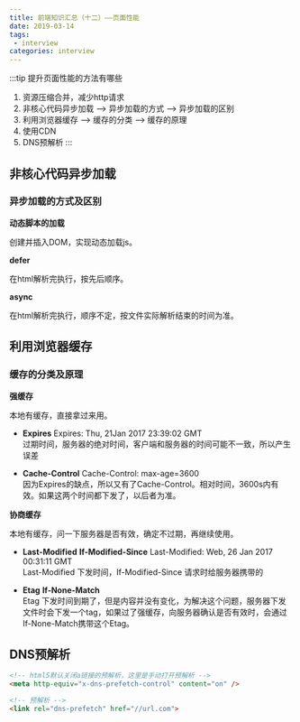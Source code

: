 ```yaml
---
title: 前端知识汇总（十二）——页面性能
date: 2019-03-14
tags:
 - interview        
categories: interview
---
```


:::tip 提升页面性能的方法有哪些
1. 资源压缩合并，减少http请求
2. 非核心代码异步加载 --> 异步加载的方式  --> 异步加载的区别
3. 利用浏览器缓存 --> 缓存的分类 --> 缓存的原理
4. 使用CDN
5. DNS预解析
:::

## 非核心代码异步加载

### 异步加载的方式及区别

**动态脚本的加载**

创建并插入DOM，实现动态加载js。

**defer**

在html解析完执行，按先后顺序。

**async** 

在html解析完执行，顺序不定，按文件实际解析结束的时间为准。

## 利用浏览器缓存

### 缓存的分类及原理

**强缓存**

本地有缓存，直接拿过来用。

- **Expires**  Expires: Thu, 21Jan 2017 23:39:02 GMT  
过期时间，服务器的绝对时间，客户端和服务器的时间可能不一致，所以产生误差

- **Cache-Control**  Cache-Control: max-age=3600  
因为Expires的缺点，所以又有了Cache-Control。相对时间，3600s内有效。如果这两个时间都下发了，以后者为准。

**协商缓存**

本地有缓存，问一下服务器是否有效，确定不过期，再继续使用。

- **Last-Modified** **If-Modified-Since** Last-Modified: Web, 26 Jan 2017 00:31:11 GMT  
Last-Modified 下发时间，If-Modified-Since 请求时给服务器携带的

- **Etag** **If-None-Match**  
Etag 下发时间到期了，但是内容并没有变化，为解决这个问题，服务器下发文件时会下发一个tag，如果过了强缓存，向服务器确认是否有效时，会通过If-None-Match携带这个Etag。


## DNS预解析
```html
<!-- html5默认关闭a链接的预解析，这里是手动打开预解析 -->
<meta http-equiv="x-dns-prefetch-control" content="on" />

<!-- 预解析 -->
<link rel="dns-prefetch" href="//url.com">
```
